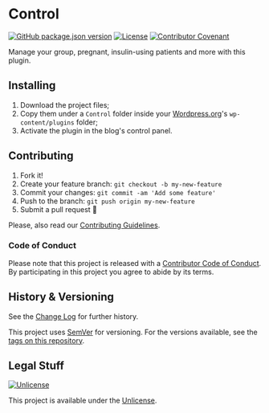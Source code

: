 # Control

[![GitHub package.json version](https://img.shields.io/github/package-json/v/Nereare/Control)](https://github.com/Nereare/Control)
[![License](https://img.shields.io/github/license/Nereare/Control.svg)](https://github.com/Nereare/Control)
[![Contributor Covenant](https://img.shields.io/badge/Contributor%20Covenant-v1.4%20adopted-ff69b4.svg)](CODE-OF-CONDUCT.md)

Manage your group, pregnant, insulin-using patients and more with this plugin.

## Installing

1. Download the project files;
2. Copy them under a `Control` folder inside your [Wordpress.org](https://wordpress.org/)'s `wp-content/plugins` folder;
3. Activate the plugin in the blog's control panel.

## Contributing

1. Fork it!
2. Create your feature branch: `git checkout -b my-new-feature`
3. Commit your changes: `git commit -am 'Add some feature'`
4. Push to the branch: `git push origin my-new-feature`
5. Submit a pull request :tada:

Please, also read our [Contributing Guidelines](CONTRIBUTING.md).

### Code of Conduct

Please note that this project is released with a [Contributor Code of Conduct](CODE-OF-CONDUCT.md). By participating in this project you agree to abide by its terms.

## History & Versioning

See the [Change Log](CHANGELOG.md) for further history.

This project uses [SemVer](http://semver.org/) for versioning. For the versions available, see the [tags on this repository](https://github.com/Nereare/Control/tags).

## Legal Stuff

[![Unlicense](https://i.imgur.com/YFMrzUb.png)](LICENSE.md)

This project is available under the [Unlicense](https://unlicense.org/).
